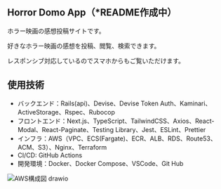 ## Horror Domo App（*README作成中）
ホラー映画の感想投稿サイトです。

好きなホラー映画の感想を投稿、閲覧、検索できます。

レスポンシブ対応しているのでスマホからもご覧いただけます。

## 使用技術
- バックエンド：Rails(api)、Devise、Devise Token Auth、Kaminari、ActiveStorage、Rspec、Rubocop
- フロントエンド：Next.js、TypeScript、TailwindCSS、Axios、React-Modal、React-Paginate、Testing Library、Jest、ESLint、Prettier
- インフラ：AWS（VPC、ECS(Fargate)、ECR、ALB、RDS、Route53、ACM、S3）、Nginx、Terraform
- CI/CD: GitHub Actions
- 開発環境：Docker、Docker Compose、VSCode、Git Hub

![AWS構成図 drawio](https://github.com/a-orihara/HorrorDomoApp/assets/83584987/5ca90b71-66ad-4d09-b444-182b33833e92)
